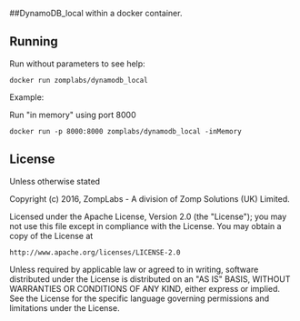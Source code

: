 ##DynamoDB_local within a docker container.

## Running
Run without parameters to see help:
```
docker run zomplabs/dynamodb_local
```

Example:

Run "in memory" using port 8000
```
docker run -p 8000:8000 zomplabs/dynamodb_local -inMemory
```

## License
Unless otherwise stated

Copyright (c) 2016, ZompLabs - A division of Zomp Solutions (UK) Limited.

Licensed under the Apache License, Version 2.0 (the "License");
you may not use this file except in compliance with the License.
You may obtain a copy of the License at

    http://www.apache.org/licenses/LICENSE-2.0

Unless required by applicable law or agreed to in writing, software
distributed under the License is distributed on an "AS IS" BASIS,
WITHOUT WARRANTIES OR CONDITIONS OF ANY KIND, either express or implied.
See the License for the specific language governing permissions and
limitations under the License.
